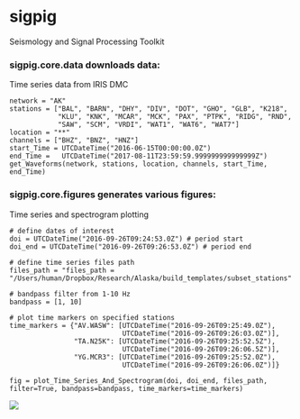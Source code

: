 # sigpig
Seismology and Signal Processing Toolkit 

### sigpig.core.data downloads data:  
Time series data from IRIS DMC  
```
network = "AK"
stations = ["BAL", "BARN", "DHY", "DIV", "DOT", "GHO", "GLB", "K218",
            "KLU", "KNK", "MCAR", "MCK", "PAX", "PTPK", "RIDG", "RND",
            "SAW", "SCM", "VRDI", "WAT1", "WAT6", "WAT7"]
location = "**"
channels = ["BHZ", "BNZ", "HNZ"]
start_Time = UTCDateTime("2016-06-15T00:00:00.0Z")
end_Time =   UTCDateTime("2017-08-11T23:59:59.999999999999999Z")
get_Waveforms(network, stations, location, channels, start_Time, end_Time)
```

### sigpig.core.figures generates various figures:  
Time series and spectrogram plotting  
```
# define dates of interest
doi = UTCDateTime("2016-09-26T09:24:53.0Z") # period start
doi_end = UTCDateTime("2016-09-26T09:26:53.0Z") # period end

# define time series files path
files_path = "files_path = "/Users/human/Dropbox/Research/Alaska/build_templates/subset_stations"

# bandpass filter from 1-10 Hz
bandpass = [1, 10]

# plot time markers on specified stations
time_markers = {"AV.WASW": [UTCDateTime("2016-09-26T09:25:49.0Z"),
					 		UTCDateTime("2016-09-26T09:26:03.0Z")],
				"TA.N25K": [UTCDateTime("2016-09-26T09:25:52.5Z"),
					 		UTCDateTime("2016-09-26T09:26:06.5Z")],
				"YG.MCR3": [UTCDateTime("2016-09-26T09:25:52.0Z"),
					 		UTCDateTime("2016-09-26T09:26:06.0Z")]}

fig = plot_Time_Series_And_Spectrogram(doi, doi_end, files_path, filter=True, bandpass=bandpass, time_markers=time_markers)
```
![](doc/images/ts-spect.png?raw=true)